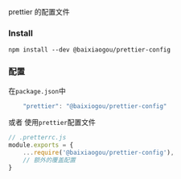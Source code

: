 prettier 的配置文件

### Install

`npm install --dev @baixiaogou/prettier-config`

### 配置

在`package.json`中
```javascript
    "prettier": "@baixiogou/prettier-config"
```

或者
使用`prettier`配置文件
```javascript
// .pretterrc.js
module.exports = {
    ...require('@baixiaogou/prettier-config'),
    // 额外的覆盖配置
}
```
